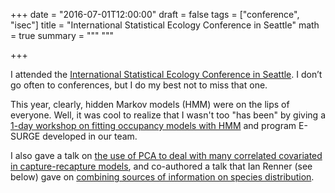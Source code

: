 +++
date = "2016-07-01T12:00:00"
draft = false
tags = ["conference", "isec"]
title = "International Statistical Ecology Conference in Seattle"
math = true
summary = """
"""

+++
 
I attended the [International Statistical Ecology Conference in 
Seattle](http://depts.washington.edu/uwconf/wordpress/isec2016/). I don’t go often 
to conferences, but I do my best not to miss that one. 

<!--more-->

This 
year, clearly, hidden Markov models (HMM) were on the lips of everyone. Well, it was 
cool to realize that I wasn't too "has been" by giving a [1-day workshop on fitting 
occupancy models with HMM](http://depts.washington.edu/uwconf/wordpress/isec2016/workshops/) 
and program E-SURGE developed in our team. 

I also gave a talk on [the use of PCA to deal 
with many correlated covariated in capture-recapture models](http://tinyurl.com/jouhmle), 
and co-authored a talk that Ian Renner (see below) gave on [combining sources of 
information on species distribution](http://tinyurl.com/ztf2svo).
